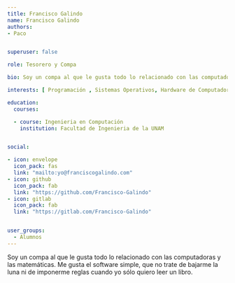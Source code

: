 ```yaml
---
title: Francisco Galindo
name: Francisco Galindo
authors: 
- Paco


superuser: false

role: Tesorero y Compa

bio: Soy un compa al que le gusta todo lo relacionado con las computadoras y las matemáticas. Me gusta el software simple, que no trate de bajarme la luna ni de imponerme reglas cuando yo sólo quiero leer un libro. 

interests: [ Programación , Sistemas Operativos, Hardware de Computadoras, Matemáticas, Ciencias, Filosofía]

education:
  courses:

  - course: Ingenieria en Computación
    institution: Facultad de Ingenieria de la UNAM


social:

- icon: envelope
  icon_pack: fas
  link: "mailto:yo@franciscogalindo.com"
- icon: github
  icon_pack: fab
  link: "https://github.com/Francisco-Galindo"
- icon: gitlab
  icon_pack: fab
  link: "https://gitlab.com/Francisco-Galindo"


user_groups:
  - Alumnos
---
```


Soy un compa al que le gusta todo lo relacionado con las computadoras y las matemáticas. Me gusta el software simple, que no trate de bajarme la luna ni de imponerme reglas cuando yo sólo quiero leer un libro.
